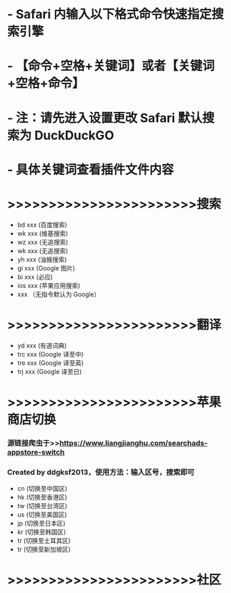 # - Safari 内输入以下格式命令快速指定搜索引擎
# - 【命令+空格+关键词】或者【关键词+空格+命令】
# - 注：请先进入设置更改 Safari 默认搜索为 DuckDuckGO
# - 具体关键词查看插件文件内容
# >>>>>>>>>>>>>>>>>>>>>>>搜索  
- bd  xxx (百度搜索)  
- wk  xxx (维基搜索)  
- wz  xxx (无追搜索)  
- wk  xxx (无追搜索)  
- yh  xxx (油猴搜索)  
- gi  xxx (Google 图片)  
- bi  xxx (必应)  
- ios  xxx (苹果应用搜索)  
- xxx （无指令默认为 Google）  
# >>>>>>>>>>>>>>>>>>>>>>>翻译  
- yd  xxx (有道词典)  
- trc xxx (Google 译至中)  
- tre xxx (Google 译至英)  
- trj xxx (Google 译至日)
# >>>>>>>>>>>>>>>>>>>>>>>苹果商店切换
### 源链接爬虫于>>https://www.liangjianghu.com/searchads-appstore-switch
### Created by ddgksf2013，使用方法：输入区号，搜索即可
- cn  (切换至中国区)
- hk  (切换至香港区)
- tw  (切换至台湾区)
- us  (切换至美国区)
- jp  (切换至日本区)
- kr  (切换至韩国区)
- tr  (切换至土耳其区)
- tr  (切换至新加坡区)
# >>>>>>>>>>>>>>>>>>>>>>>社区
 

